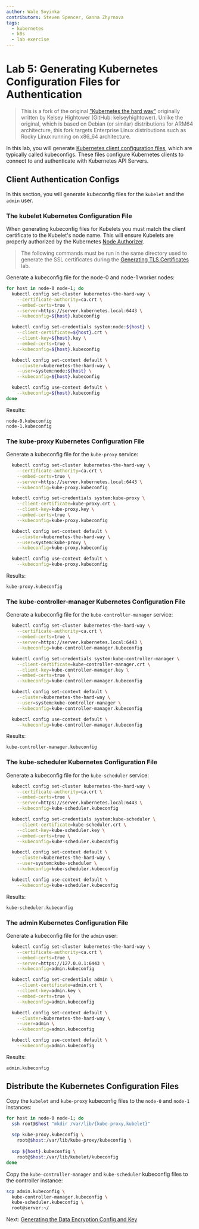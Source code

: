 ```yaml
---
author: Wale Soyinka
contributors: Steven Spencer, Ganna Zhyrnova
tags:
  - kubernetes
  - k8s
  - lab exercise
---
```


# Lab 5: Generating Kubernetes Configuration Files for Authentication

> This is a fork of the original ["Kubernetes the hard way"](https://github.com/kelseyhightower/kubernetes-the-hard-way) originally written by Kelsey Hightower (GitHub: kelseyhightower). Unlike the original, which is based on Debian (or similar) distributions for ARM64 architecture, this fork targets Enterprise Linux distributions such as Rocky Linux running on x86_64 architecture.

In this lab, you will generate [Kubernetes client configuration files](https://kubernetes.io/docs/concepts/configuration/organize-cluster-access-kubeconfig/), which are typically called kubeconfigs. These files configure Kubernetes clients to connect to and authenticate with Kubernetes API Servers.

## Client Authentication Configs

In this section, you will generate kubeconfig files for the `kubelet` and the `admin` user.

### The kubelet Kubernetes Configuration File

When generating kubeconfig files for Kubelets you must match the client certificate to the Kubelet's node name. This will ensure Kubelets are properly authorized by the Kubernetes [Node Authorizer](https://kubernetes.io/docs/admin/authorization/node/).

> The following commands must be run in the same directory used to generate the SSL certificates during the [Generating TLS Certificates](lab4-certificate-authority.md) lab.

Generate a kubeconfig file for the node-0 and node-1 worker nodes:

```bash
for host in node-0 node-1; do
  kubectl config set-cluster kubernetes-the-hard-way \
    --certificate-authority=ca.crt \
    --embed-certs=true \
    --server=https://server.kubernetes.local:6443 \
    --kubeconfig=${host}.kubeconfig

  kubectl config set-credentials system:node:${host} \
    --client-certificate=${host}.crt \
    --client-key=${host}.key \
    --embed-certs=true \
    --kubeconfig=${host}.kubeconfig

  kubectl config set-context default \
    --cluster=kubernetes-the-hard-way \
    --user=system:node:${host} \
    --kubeconfig=${host}.kubeconfig

  kubectl config use-context default \
    --kubeconfig=${host}.kubeconfig
done
```

Results:

```text
node-0.kubeconfig
node-1.kubeconfig
```

### The kube-proxy Kubernetes Configuration File

Generate a kubeconfig file for the `kube-proxy` service:

```bash
  kubectl config set-cluster kubernetes-the-hard-way \
    --certificate-authority=ca.crt \
    --embed-certs=true \
    --server=https://server.kubernetes.local:6443 \
    --kubeconfig=kube-proxy.kubeconfig

  kubectl config set-credentials system:kube-proxy \
    --client-certificate=kube-proxy.crt \
    --client-key=kube-proxy.key \
    --embed-certs=true \
    --kubeconfig=kube-proxy.kubeconfig

  kubectl config set-context default \
    --cluster=kubernetes-the-hard-way \
    --user=system:kube-proxy \
    --kubeconfig=kube-proxy.kubeconfig

  kubectl config use-context default \
    --kubeconfig=kube-proxy.kubeconfig
```

Results:

```text
kube-proxy.kubeconfig
```

### The kube-controller-manager Kubernetes Configuration File

Generate a kubeconfig file for the `kube-controller-manager` service:

```bash
  kubectl config set-cluster kubernetes-the-hard-way \
    --certificate-authority=ca.crt \
    --embed-certs=true \
    --server=https://server.kubernetes.local:6443 \
    --kubeconfig=kube-controller-manager.kubeconfig

  kubectl config set-credentials system:kube-controller-manager \
    --client-certificate=kube-controller-manager.crt \
    --client-key=kube-controller-manager.key \
    --embed-certs=true \
    --kubeconfig=kube-controller-manager.kubeconfig

  kubectl config set-context default \
    --cluster=kubernetes-the-hard-way \
    --user=system:kube-controller-manager \
    --kubeconfig=kube-controller-manager.kubeconfig

  kubectl config use-context default \
    --kubeconfig=kube-controller-manager.kubeconfig
```

Results:

```text
kube-controller-manager.kubeconfig
```

### The kube-scheduler Kubernetes Configuration File

Generate a kubeconfig file for the `kube-scheduler` service:

```bash
  kubectl config set-cluster kubernetes-the-hard-way \
    --certificate-authority=ca.crt \
    --embed-certs=true \
    --server=https://server.kubernetes.local:6443 \
    --kubeconfig=kube-scheduler.kubeconfig

  kubectl config set-credentials system:kube-scheduler \
    --client-certificate=kube-scheduler.crt \
    --client-key=kube-scheduler.key \
    --embed-certs=true \
    --kubeconfig=kube-scheduler.kubeconfig

  kubectl config set-context default \
    --cluster=kubernetes-the-hard-way \
    --user=system:kube-scheduler \
    --kubeconfig=kube-scheduler.kubeconfig

  kubectl config use-context default \
    --kubeconfig=kube-scheduler.kubeconfig
```

Results:

```text
kube-scheduler.kubeconfig
```

### The admin Kubernetes Configuration File

Generate a kubeconfig file for the `admin` user:

```bash
  kubectl config set-cluster kubernetes-the-hard-way \
    --certificate-authority=ca.crt \
    --embed-certs=true \
    --server=https://127.0.0.1:6443 \
    --kubeconfig=admin.kubeconfig

  kubectl config set-credentials admin \
    --client-certificate=admin.crt \
    --client-key=admin.key \
    --embed-certs=true \
    --kubeconfig=admin.kubeconfig

  kubectl config set-context default \
    --cluster=kubernetes-the-hard-way \
    --user=admin \
    --kubeconfig=admin.kubeconfig

  kubectl config use-context default \
    --kubeconfig=admin.kubeconfig
```

Results:

```text
admin.kubeconfig
```

## Distribute the Kubernetes Configuration Files

Copy the `kubelet` and `kube-proxy` kubeconfig files to the `node-0` and `node-1` instances:

```bash
for host in node-0 node-1; do
  ssh root@$host "mkdir /var/lib/{kube-proxy,kubelet}"
  
  scp kube-proxy.kubeconfig \
    root@$host:/var/lib/kube-proxy/kubeconfig \
  
  scp ${host}.kubeconfig \
    root@$host:/var/lib/kubelet/kubeconfig
done
```

Copy the `kube-controller-manager` and `kube-scheduler` kubeconfig files to the controller instance:

```bash
scp admin.kubeconfig \
  kube-controller-manager.kubeconfig \
  kube-scheduler.kubeconfig \
  root@server:~/
```

Next: [Generating the Data Encryption Config and Key](lab6-data-encryption-keys.md)
